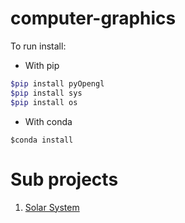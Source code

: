 # computer-graphics
To run install:  
- With pip
```bash
$pip install pyOpengl
$pip install sys
$pip install os
```
- With conda
```
$conda install
```
# Sub projects
1. [Solar System](https://github.com/DaniloVFreire/computer-graphics/tree/main/solarSystem.py)
